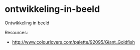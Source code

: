 ontwikkeling-in-beeld
=====================

Ontwikkeling in beeld

Resources:
- http://www.colourlovers.com/palette/92095/Giant_Goldfish

